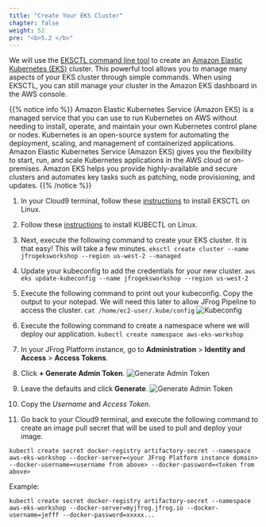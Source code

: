 ```yaml
---
title: "Create Your EKS Cluster"
chapter: false
weight: 52
pre: "<b>5.2 </b>"
---
```


We will use the [EKSCTL command line tool](https://docs.aws.amazon.com/eks/latest/userguide/getting-started-eksctl.html) to create an [Amazon Elastic Kubernetes (EKS)](https://docs.aws.amazon.com/eks/latest/userguide/what-is-eks.html) cluster. This powerful tool allows you to manage many aspects of your EKS cluster through simple commands. When using EKSCTL, you can still manage your cluster in the Amazon EKS dashboard in the AWS console.

{{% notice info %}}
Amazon Elastic Kubernetes Service (Amazon EKS) is a managed service that you can use to run Kubernetes on AWS without needing to install, operate, and maintain your own Kubernetes control plane or nodes. Kubernetes is an open-source system for automating the deployment, scaling, and management of containerized applications. Amazon Elastic Kubernetes Service (Amazon EKS) gives you the flexibility to start, run, and scale Kubernetes applications in the AWS cloud or on-premises. Amazon EKS helps you provide highly-available and secure clusters and automates key tasks such as patching, node provisioning, and updates.
{{% /notice %}}

1. In your Cloud9 terminal, follow these [instructions](https://docs.aws.amazon.com/eks/latest/userguide/eksctl.html) to install EKSCTL on Linux.
2. Follow these [instructions](https://docs.aws.amazon.com/eks/latest/userguide/install-kubectl.html) to install KUBECTL on Linux.
3. Next, execute the following command to create your EKS cluster. It is that easy! This will take a few minutes.
   ``
   eksctl create cluster --name jfrogeksworkshop --region us-west-2 --managed
   ``
   
4. Update your kubeconfig to add the credentials for your new cluster.
   ``
   aws eks update-kubeconfig --name jfrogeksworkshop --region us-west-2
   ``
   
5. Execute the following command to print out your kubeconfig. Copy the output to your notepad. We will need this later to allow JFrog Pipeline to access the cluster.
   ``
   cat /home/ec2-user/.kube/config
   ``
   ![Kubeconfig](/images/kubeconfig.png)

6. Execute the following command to create a namespace where we will deploy our application.
   ``
   kubectl create namespace aws-eks-workshop
   ``

7. In your JFrog Platform instance, go to **Administration** > **Identity and Access** > **Access Tokens**.

8. Click **+ Generate Admin Token**.
   ![Generate Admin Token](/images/generate-access-token.png)

9. Leave the defaults and click **Generate**.
   ![Generate Admin Token](/images/generate-access-token.png)

10. Copy the _Username_ and _Access Token_.

11. Go back to your Cloud9 terminal, and execute the following command to create an image pull secret that will be used to pull and deploy your image.

   ```
   kubectl create secret docker-registry artifactory-secret --namespace aws-eks-workshop --docker-server=<your JFrog Platform instance domain> --docker-username=<username from above> --docker-password=<token from above>
   ```

   Example:
   
   ```
   kubectl create secret docker-registry artifactory-secret --namespace aws-eks-workshop --docker-server=myjfrog.jfrog.io --docker-username=jefff --docker-password=xxxxx...
   ```


